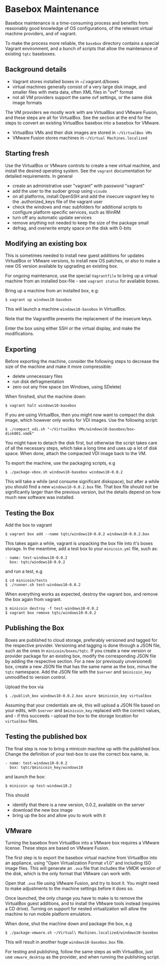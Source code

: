 # Basebox Maintenance

Basebox maintenance is a time-consuming process and benefits from reasonably
good knowledge of OS configurations, of the relevant virtual machine providers,
and of vagrant.

To make the process more reliable, the `basebox` directory contains a special
Vagrant environment, and a bunch of scripts that allow the maintenance of
existing `tqtc` baseboxes.

## Background details

* Vagrant stores installed boxes in ~/.vagrant.d/boxes
* virtual machines generally consist of a very large disk image, and smaller
  files with meta data, often XML files in "ovf" format
* not all VM providers support the same ovf settings, or the same disk image
  formats

The VM providers we mostly work with are VirtualBox and VMware Fusion, and
these steps are all for VirtualBox. See the section at the end for the steps
to convert an existing VirtualBox basebox into a basebox for VMware.

* VirtualBox VMs and their disk images are stored in `~/VirtualBox VMs`
* VMware Fusion stores machines in `~/Virtual Machines.localized`

## Starting fresh

Use the VirtualBox or VMware controls to create a new virtual machine, and
install the desired operating system. See the `vagrant` documentation for
detailed requirements. In general

* create an administrative user "vagrant" with password "vagrant"
* add the user to the sudoer group using `visudo`
* on all platforms, install OpenSSH and add the insecure vagrant key to the
  .authorized_keys file of the vagrant user
* check the windows and mac subfolders for additional scripts to configure
  platform specific services, such as WinRM
* turn off any automatic update services
* remove anything not needed to keep the size of the package small
* defrag, and overwrite empty space on the disk with 0-bits

## Modifying an existing box

This is sometimes needed to install new guest additions for updates VirtualBox
or VMware versions, to install new OS patches, or also to make a new OS version
available by upgrading an existing box.

For ongoing maintenance, use the special `Vagrantfile` to bring up a virtual
machine from an installed box-file - see `vagrant status` for available boxes.

Bring up a machine from an installed box, e.g:

```
$ vagrant up windows10-basebox
```

This will launch a machine `windows10-basebox` in VirtualBox.

Note that the Vagrantfile prevents the replacement of the insecure keys.

Enter the box using either SSH or the virtual display, and make the
modifications.

## Exporting

Before exporting the machine, consider the following steps to decrease
the size of the machine and make it more compressible:

* delete unnecessary files
* run disk defragmentation
* zero out any free space (on Windows, using SDelete)

When finished, shut the machine down:

```
$ vagrant halt windows10-basebox
```

If you are using VirtualBox, then you might now want to compact the disk
image, which however only works for VDI images. Use the following script:

```
$ ./compact_vdi.sh "~/VirtualBox VMs/windows10-basebox/box-disk001.vmdk"
```

You might have to detach the disk first, but otherwise the script
takes care of all the necessary steps, which take a long time and uses
up a lot of disk space. When done, attach the compacted VDI image back
to the VM.

To export the machine, use the packaging scripts, e.g

```
$ ./package-vbox.sh windows10-basebox windows10-0.0.2
```

This will take a while (and consume significant diskspace), but after a while you should
find a new `windows10-0.0.2.box` file.
That box file should not be significantly larger than the previous version, but the
details depend on how much new software was installed.

## Testing the Box

Add the box to vagrant

```
$ vagrant box add --name tqtc/windows10-0.0.2 windows10-0.0.2.box
```

This takes again a while, vagrant is unpacking the box file into it's boxes storage.
In the meantime, add a test box to your `minicoin.yml` file, such as:

```
- name: test-windows10-0.0.2
  box: tqtc/windows10-0.0.2
```

and run a test, e.g

```
$ cd minicoin/tests
$ ./runner.sh test-windows10-0.0.2
```

When everything works as expected, destroy the vagrant box, and remove the box
again from vagrant.

```
$ minicoin destroy -f test-windows10-0.0.2
$ vagrant box remove tqtc/windows10-0.0.2
```

## Publishing the Box

Boxes are published to cloud storage, preferably versioned and tagged for the
respective provider. Versioning and tagging is done through a JSON file, such
as the ones in `minicoin/boxes/tqtc`. If you create a new version or provider
package for an existing box, modify the corresponding JSON file by adding the
respective section. For a new (or previously unversioned) box, create a new
JSON file that has the same name as the box, minus the `tqtc` namespace. Add
the JSON file with the `$server` and `$minicoin_key` unmodified to version
control.

Upload the box via

```
$ ./publish_box windows10-0.0.2.box azure $minicoin_key virtualbox
```

Assuming that your credentials are ok, this will upload a JSON file based
on your edits, with `$server` and `$minicoin_key` replaced with the correct
values, and - if this succeeds - upload the box to the storage location for
`virtualbox` files.

## Testing the published box

The final step is now to bring a minicoin machine up with the published
box. Change the definition of your test-box to use the correct box name,
ie.

```
- name: test-windows10-0.0.2
  box: tqtc/$minicoin_key/windows10
```

and launch the box:

```
$ minicoin up test-windows10.2
```

This should

* identify that there is a new version, 0.0.2, available on the server
* download the new box image
* bring up the box and allow you to work with it

## VMware

Turning the basebox from VirtualBox into a VMware box requires a VMware
license. These steps are based on VMware Fusion.

The first step is to export the basebox virtual machine from VirtualBox
into an appliance, using "Open Virtualization Format v1.0" and including
ISO image files. This will generate an `.ova` file that includes the
VMDK version of the disk, which is the only format that VMware can work
with.

Open that `.ova` file using VMware Fusion, and try to boot it. You might
need to make adjustments to the machine settings before it does so.

Once launched, the only change you have to make is to remove the
VirtualBox guest additions, and to install the VMware tools instead
(requires a CD drive). Turning on support for nested virtualization will
allow the machine to run mobile platform emulators.

When done, shut the machine down and package the box, e.g

```
$ ./package-vmware.sh ~/Virtual\ Machines.localized/windows10-basebox
```

This will result in another huge `windows10-basebox.box` file.

For testing and publishing, follow the same steps as with VirtualBox, just
use `vmware_desktop` as the provider, and when running the publishing script.
